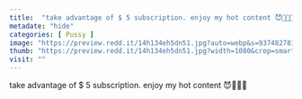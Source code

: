 ```yaml
---
title:  "take advantage of $ 5 subscription. enjoy my hot content 😈🍑🔥💦"
metadate: "hide"
categories: [ Pussy ]
image: "https://preview.redd.it/14h134eh5dn51.jpg?auto=webp&s=937482781a69132336c9edcfe9fcfb3dec572ba8"
thumb: "https://preview.redd.it/14h134eh5dn51.jpg?width=1080&crop=smart&auto=webp&s=3182a1d8aac0d2f09ae94e044afe66f2cec0ee3a"
visit: ""
---
```

take advantage of $ 5 subscription. enjoy my hot content 😈🍑🔥💦
